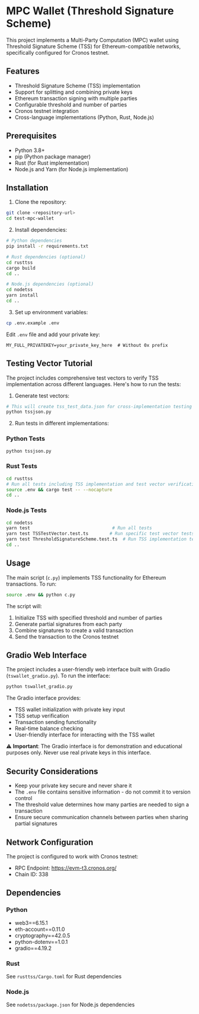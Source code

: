 # MPC Wallet (Threshold Signature Scheme)

This project implements a Multi-Party Computation (MPC) wallet using Threshold Signature Scheme (TSS) for Ethereum-compatible networks, specifically configured for Cronos testnet.

## Features

- Threshold Signature Scheme (TSS) implementation
- Support for splitting and combining private keys
- Ethereum transaction signing with multiple parties
- Configurable threshold and number of parties
- Cronos testnet integration
- Cross-language implementations (Python, Rust, Node.js)

## Prerequisites

- Python 3.8+
- pip (Python package manager)
- Rust (for Rust implementation)
- Node.js and Yarn (for Node.js implementation)

## Installation

1. Clone the repository:
```bash
git clone <repository-url>
cd test-mpc-wallet
```

2. Install dependencies:
```bash
# Python dependencies
pip install -r requirements.txt

# Rust dependencies (optional)
cd rusttss
cargo build
cd ..

# Node.js dependencies (optional)
cd nodetss
yarn install
cd ..
```

3. Set up environment variables:
```bash
cp .env.example .env
```

Edit `.env` file and add your private key:
```
MY_FULL_PRIVATEKEY=your_private_key_here  # Without 0x prefix
```

## Testing Vector Tutorial

The project includes comprehensive test vectors to verify TSS implementation across different languages. Here's how to run the tests:

1. Generate test vectors:
```bash
# This will create tss_test_data.json for cross-implementation testing
python tssjson.py
```

2. Run tests in different implementations:

### Python Tests
```bash
python tssjson.py
```

### Rust Tests
```bash
cd rusttss
# Run all tests including TSS implementation and test vector verification
source .env && cargo test -- --nocapture
cd ..
```

### Node.js Tests
```bash
cd nodetss
yarn test                               # Run all tests
yarn test TSSTestVector.test.ts        # Run specific test vector tests
yarn test ThresholdSignatureScheme.test.ts  # Run TSS implementation tests
cd ..
```

## Usage

The main script (`c.py`) implements TSS functionality for Ethereum transactions. To run:

```bash
source .env && python c.py
```

The script will:
1. Initialize TSS with specified threshold and number of parties
2. Generate partial signatures from each party
3. Combine signatures to create a valid transaction
4. Send the transaction to the Cronos testnet

## Gradio Web Interface

The project includes a user-friendly web interface built with Gradio (`tswallet_gradio.py`). To run the interface:

```bash
python tswallet_gradio.py
```

The Gradio interface provides:
- TSS wallet initialization with private key input
- TSS setup verification
- Transaction sending functionality
- Real-time balance checking
- User-friendly interface for interacting with the TSS wallet

⚠️ **Important**: The Gradio interface is for demonstration and educational purposes only. Never use real private keys in this interface.

## Security Considerations

- Keep your private key secure and never share it
- The `.env` file contains sensitive information - do not commit it to version control
- The threshold value determines how many parties are needed to sign a transaction
- Ensure secure communication channels between parties when sharing partial signatures

## Network Configuration

The project is configured to work with Cronos testnet:
- RPC Endpoint: https://evm-t3.cronos.org/
- Chain ID: 338

## Dependencies

### Python
- web3==6.15.1
- eth-account==0.11.0
- cryptography==42.0.5
- python-dotenv==1.0.1
- gradio==4.19.2

### Rust
See `rusttss/Cargo.toml` for Rust dependencies

### Node.js
See `nodetss/package.json` for Node.js dependencies


